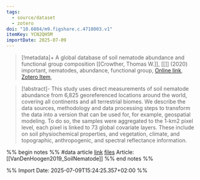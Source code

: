 ```yaml
---
tags:
  - source/dataset
  - zotero
doi: "10.6084/m9.figshare.c.4718003.v1"
itemKey: YCN2QH5M
importDate: 2025-07-09
---
```

>[!metadata]+
> A global database of soil nematode abundance and functional group composition
> [[Crowther, Thomas W.]], 
> [[]] (2020)
> important, nematodes, abundance, functional group, 
> [Online link](https://springernature.figshare.com/collections/A_global_database_of_soil_nematode_abundance_and_functional_group_composition/4718003), [Zotero Item](zotero://select/library/items/YCN2QH5M),

>[!abstract]-
>This study uses direct measurements of soil nematode abundance from 6,825 georeferenced locations around the world, covering all continents and all terrestrial biomes. We describe the data sources, methodology and data processing steps to transform the data into a version that can be used for, for example, geospatial modeling. To do so, the samples were aggregated to the 1-km2 pixel level, each pixel is linked to 73 global covariate layers. These include on soil physiochemical properties, and vegetation, climate, and topographic, anthropogenic, and spectral reflectance information.

%% begin notes %%
#data 
article [link](https://www.nature.com/articles/s41597-020-0437-3)
[files](file:\\\C:\Users\aburg\Documents\code\nematode_exploration\data)
Article: [[VanDenHoogen2019_SoilNematode]]
%% end notes %%

%% Import Date: 2025-07-09T15:24:25.357+02:00 %%
